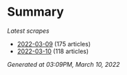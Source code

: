 # Summary
*Latest scrapes*
* [2022-03-09](https://github.com/nuuuwan/news_lk/blob/data/news_lk.2022-03-09.json) (175 articles)
* [2022-03-10](https://github.com/nuuuwan/news_lk/blob/data/news_lk.2022-03-10.json) (118 articles)

*Generated at 03:09PM, March 10, 2022*